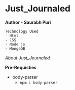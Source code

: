 # Just_Journaled

**Author - Saurabh Puri**

```
Technology Used
- Html
- CSS
- Node js
- MongoDB

```


*About Just_Journaled*





**Pre-Requisties**

- body-parser
  - ``` npm i body-parser ```





